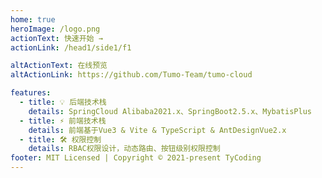 ```yaml
---
home: true
heroImage: /logo.png
actionText: 快速开始 →
actionLink: /head1/side1/f1

altActionText: 在线预览
altActionLink: https://github.com/Tumo-Team/tumo-cloud

features:
  - title: 💡 后端技术栈
    details: SpringCloud Alibaba2021.x、SpringBoot2.5.x、MybatisPlus
  - title: ⚡️ 前端技术栈
    details: 前端基于Vue3 & Vite & TypeScript & AntDesignVue2.x
  - title: 🛠️ 权限控制
    details: RBAC权限设计，动态路由、按钮级别权限控制
footer: MIT Licensed | Copyright © 2021-present TyCoding
---
```

